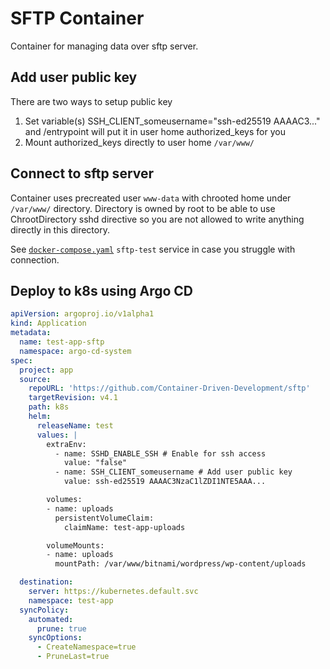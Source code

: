 # SFTP Container

Container for managing data over sftp server.

## Add user public key

There are two ways to setup public key

1. Set variable(s) SSH_CLIENT_someusername="ssh-ed25519 AAAAC3..." and /entrypoint will put it in user home authorized_keys for you
2. Mount authorized_keys directly to user home `/var/www/`

## Connect to sftp server

Container uses precreated user `www-data` with chrooted home under `/var/www/` directory. Directory is owned by root to be able to use ChrootDirectory sshd directive so you are not allowed to write anything directly in this directory.

See [`docker-compose.yaml`](./docker-compose.yaml) `sftp-test` service in case you struggle with connection.

## Deploy to k8s using Argo CD

```yaml
apiVersion: argoproj.io/v1alpha1
kind: Application
metadata:
  name: test-app-sftp
  namespace: argo-cd-system
spec:
  project: app
  source:
    repoURL: 'https://github.com/Container-Driven-Development/sftp'
    targetRevision: v4.1
    path: k8s
    helm:
      releaseName: test
      values: |
        extraEnv:
          - name: SSHD_ENABLE_SSH # Enable for ssh access
            value: "false"
          - name: SSH_CLIENT_someusername # Add user public key
            value: ssh-ed25519 AAAAC3NzaC1lZDI1NTE5AAA...

        volumes:
        - name: uploads
          persistentVolumeClaim:
            claimName: test-app-uploads

        volumeMounts:
        - name: uploads
          mountPath: /var/www/bitnami/wordpress/wp-content/uploads

  destination:
    server: https://kubernetes.default.svc
    namespace: test-app
  syncPolicy:
    automated:
      prune: true
    syncOptions:
      - CreateNamespace=true
      - PruneLast=true

